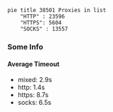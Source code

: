 
```mermaid
pie title 38501 Proxies in list
    "HTTP" : 23596
    "HTTPS": 5604
    "SOCKS" : 13557
```

### Some Info
#### Average Timeout

- mixed: 2.9s
- http: 1.4s
- https: 8.7s
- socks: 6.5s